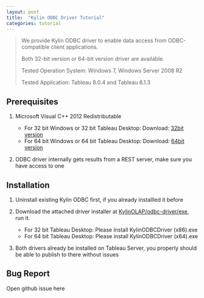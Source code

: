 ```yaml
---
layout: post
title:  "Kylin ODBC Driver Tutorial"
categories: tutorial
---
```


> We provide Kylin ODBC driver to enable data access from ODBC-compatible client applications.
> 
> Both 32-bit version or 64-bit version driver are available.
> 
> Tested Operation System: Windows 7, Windows Server 2008 R2
> 
> Tested Application: Tableau 8.0.4 and Tableau 8.1.3

## Prerequisites
1. Microsoft Visual C++ 2012 Redistributable 
   * For 32 bit Windows or 32 bit Tableau Desktop: Download: [32bit version](http://download.microsoft.com/download/1/6/B/16B06F60-3B20-4FF2-B699-5E9B7962F9AE/VSU_4/vcredist_x86.exe) 
   * For 64 bit Windows or 64 bit Tableau Desktop: Download: [64bit version](http://download.microsoft.com/download/1/6/B/16B06F60-3B20-4FF2-B699-5E9B7962F9AE/VSU_4/vcredist_x64.exe)


2. ODBC driver internally gets results from a REST server, make sure you have access to one

## Installation
1. Uninstall existing Kylin ODBC first, if you already installled it before
2. Download the attached driver installer at [KylinOLAP/odbc-driver/exe](https://github.com/KylinOLAP/odbc-driver/tree/master/exe), run it.
   * For 32 bit Tableau Desktop: Please install KylinODBCDriver (x86).exe
   * For 64 bit Tableau Desktop: Please install KylinODBCDriver (x64).exe

3. Both drivers already be installed on Tableau Server, you properly should be able to publish to there without issues

## Bug Report
Open github issue here
